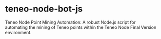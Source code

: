 # teneo-node-bot-js
Teneo Node Point Mining Automation: A robust Node.js script for automating the mining of Teneo points within the Teneo Node Final Version environment.
